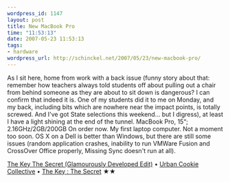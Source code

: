```yaml
--- 
wordpress_id: 1147
layout: post
title: New MacBook Pro
time: "11:53:13"
date: 2007-05-23 11:53:13
tags: 
- hardware
wordpress_url: http://schinckel.net/2007/05/23/new-macbook-pro/
---
```

As I sit here, home from work with a back issue (funny story about that: remember how teachers always told students off about pulling out a chair from behind someone as they are about to sit down is dangerous? I can confirm that indeed it is. One of my students did it to me on Monday, and my back, including bits which are nowhere near the impact points, is totally screwed. And I've got State selections this weekend... but I digress), at least I have a light shining at the end of the tunnel. MacBook Pro, 15“; 2.16GHz/2GB/200GB On order now. My first laptop computer. Not a moment too soon. OS X on a Dell is better than Windows, but there are still some issues (random application crashes, inability to run VMWare Fusion and CrossOver Office properly, Missing Sync doesn't run at all). 

[The Key The Secret (Glamourously Developed Edit)][1] • [Urban Cookie Collective][2] • [The Key : The Secret][3] ★★

   [1]: http://phobos.apple.com/WebObjects/MZSearch.woa/wa/advancedSearchResults?songTerm=The+Key+The+Secret+[Glamourously+Developed+Edit]&artistTerm=Urban+Cookie+Collective
   [2]: http://phobos.apple.com/WebObjects/MZSearch.woa/wa/advancedSearchResults?artistTerm=Urban+Cookie+Collective
   [3]: http://phobos.apple.com/WebObjects/MZSearch.woa/wa/advancedSearchResults?albumTerm=The+Key+:+The+Secret&artistTerm=Urban+Cookie+Collective

